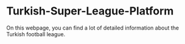 # Turkish-Super-League-Platform
On this webpage, you can find a lot of detailed information about the Turkish football league.
